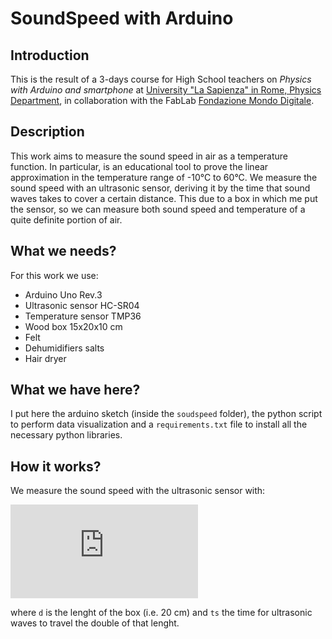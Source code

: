 SoundSpeed with Arduino
=======================

Introduction
------------
This is the result of a 3-days course for High School teachers on *Physics with Arduino and smartphone* at [University "La Sapienza" in Rome, Physics Department](https://www.phys.uniroma1.it/fisica/en), in collaboration with the FabLab [Fondazione Mondo Digitale](http://mondodigitale.org/en). 


Description
-----------
This work aims to measure the sound speed in air as a temperature function. In particular, is an educational tool to prove the linear approximation in the temperature range of -10°C to 60°C. 
We measure the sound speed with an ultrasonic sensor, deriving it by the time that sound waves takes to cover a certain distance. This due to a box in which me put the sensor, so we can measure both sound speed and temperature of a quite definite portion of air.


What we needs?
--------------
For this work we use:
* Arduino Uno Rev.3
* Ultrasonic sensor HC-SR04
* Temperature sensor TMP36
* Wood box 15x20x10 cm
* Felt
* Dehumidifiers salts
* Hair dryer


What we have here?
------------------
I put here the arduino sketch (inside the `soudspeed` folder), the python script to perform data visualization and a `requirements.txt` file to install all the necessary python libraries.


How it works?
-------------
We measure the sound speed with the ultrasonic sensor with:

![equation](http://www.sciweavers.org/tex2img.php?eq=v%20%20%5Capprox%20%20%5Cfrac%7B2d%7D%7Bt_s%7D%20&bc=White&fc=Black&im=jpg&fs=18&ff=mathpazo&edit=0)

where `d` is the lenght of the box (i.e. 20 cm) and `ts` the time for ultrasonic waves to travel the double of that lenght.
